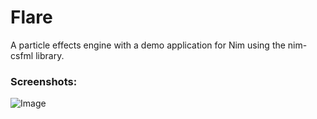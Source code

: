 # Flare
A particle effects engine with a demo application for Nim using the 
nim-csfml library.

### Screenshots:
![Image](http://imgur.com/QUP675G.png?raw=true)


